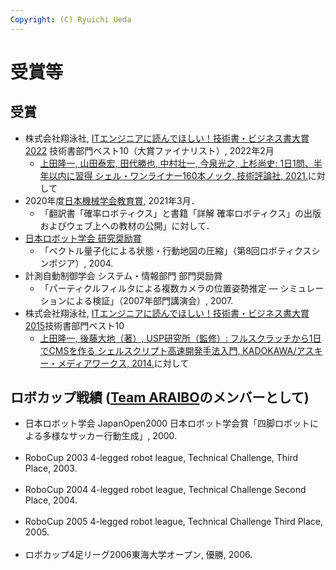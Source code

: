 ```yaml
---
Copyright: (C) Ryuichi Ueda
---
```



# 受賞等

## 受賞

* 株式会社翔泳社, [ITエンジニアに読んでほしい！技術書・ビジネス書大賞2022](https://www.shoeisha.co.jp/campaign/award/result) 技術書部門ベスト10（大賞ファイナリスト）, 2022年2月
    * [上田隆一, 山田泰宏, 田代勝也, 中村壮一, 今泉光之, 上杉尚史: 1日1問、半年以内に習得 シェル・ワンライナー160本ノック, 技術評論社, 2021.](/?page=shellgei160)に対して
* 2020年度[日本機械学会教育賞](https://www.jsme.or.jp/20210305-2/), 2021年3月．
    * 「翻訳書「確率ロボティクス」と書籍「詳解 確率ロボティクス」の出版およびウェブ上への教材の公開」に対して．
* [日本ロボット学会 研究奨励賞](http://www.rsj.or.jp/awards/investigation/page/2)
    * 「ベクトル量子化による状態・行動地図の圧縮」（第8回ロボティクスシンポジア）, 2004. 
* 計測自動制御学会 システム・情報部門 部門奨励賞
    * 「パーティクルフィルタによる複数カメラの位置姿勢推定 ― シミュレーションによる検証」（2007年部門講演会）, 2007.<br />
* 株式会社翔泳社, [ITエンジニアに読んでほしい！技術書・ビジネス書大賞2015](https://www.shoeisha.co.jp/campaign/award/2015/result)技術書部門ベスト10
    * [上田隆一, 後藤大地（著）, USP研究所（監修）: フルスクラッチから1日でCMSを作る シェルスクリプト高速開発手法入門, KADOKAWA/アスキー・メディアワークス, 2014.](/?page=03237)に対して


<h2>ロボカップ戦績
 (<a href="http://www.araibo.com/">Team ARAIBO</a>のメンバーとして)</h2>

<ul>
<li>
日本ロボット学会 JapanOpen2000 日本ロボット学会賞「四脚ロボットによる多様なサッカー行動生成」, 2000.
</li><br />
<li>
RoboCup 2003 4-legged robot league, Technical Challenge, Third Place, 2003.
</li><br />
<li>
RoboCup 2004 4-legged robot league, Technical Challenge Second Place, 2004.
</li><br />
<li>
RoboCup 2005 4-legged robot league, Technical Challenge Third Place, 2005.
</li><br />
<li>
ロボカップ4足リーグ2006東海大学オープン, 優勝, 2006.
</li><br />
</ul>

<!--<h2>Awards</h2>
<ul>
<li>
Young Investigator Excellence Award, 
The Robotics Society of Japan,<br />
for my presentation of ``Vector Quantization for State-Action Map Compression" at Robotics Simposia, 
2004.
</li><br />
<li>
Young Author's Award, 
Systems and Information Division, The Society of Instrument and Control Engineers,<br />
for my presentation of ``Pose Estimation of Multiple Cameras with Particle Filters ---Evaluation on Simulation" at SSI, 
2007.
</li><br />
</ul>
<h2>RoboCup Records (as a member of <a href="http://araibo.is-a-geek.com/">Team ARAIBO</a>)</h2>

<ul>
<li>
Technical Challenge, RoboCup 2003 4-legged robot league, Third Place, 2003.
</li><br />
<li>
Technical Challenge, RoboCup 2004 4-legged robot league, Second Place, 2004.
</li><br />
<li>
Technical Challenge, RoboCup 2005 4-legged robot league, Third Place, 2005.
</li><br />
</ul>-->
